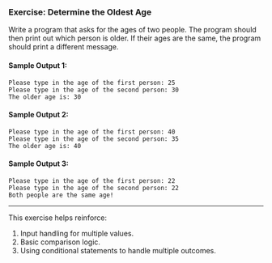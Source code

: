 ### Exercise: Determine the Oldest Age

Write a program that asks for the ages of two people. The program should then print out which person is older. If their ages are the same, the program should print a different message.

#### Sample Output 1:
```
Please type in the age of the first person: 25
Please type in the age of the second person: 30
The older age is: 30
```

#### Sample Output 2:
```
Please type in the age of the first person: 40
Please type in the age of the second person: 35
The older age is: 40
```

#### Sample Output 3:
```
Please type in the age of the first person: 22
Please type in the age of the second person: 22
Both people are the same age!
```

---

This exercise helps reinforce:
1. Input handling for multiple values.
2. Basic comparison logic.
3. Using conditional statements to handle multiple outcomes. 
